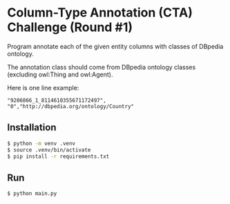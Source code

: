 # Column-Type Annotation (CTA) Challenge (Round #1)

Program annotate each of the given entity columns with classes of
DBpedia ontology. 

The annotation class should come from DBpedia
ontology classes (excluding owl:Thing and owl:Agent).

Here is one line example:

```csv
"9206866_1_8114610355671172497", "0","http://dbpedia.org/ontology/Country"
```

## Installation

```bash
$ python -m venv .venv
$ source .venv/bin/activate
$ pip install -r requirements.txt
```

## Run

```bash
$ python main.py
```
